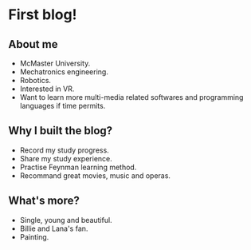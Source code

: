 # First blog!

## About me
- McMaster University.
- Mechatronics engineering.
- Robotics.
- Interested in VR. 
- Want to learn more multi-media related softwares and programming languages if time permits.

## Why I built the blog?
- Record my study progress.
- Share my study experience.
- Practise Feynman learning method.
- Recommand great movies, music and operas.

## What's more?
- Single, young and beautiful.
- Billie and Lana's fan.
- Painting.
